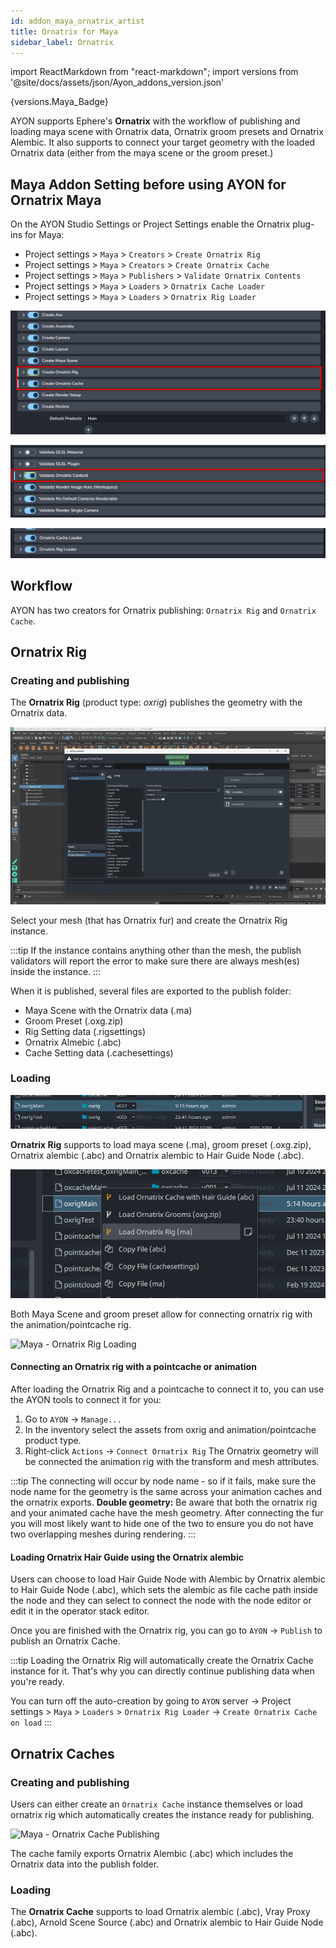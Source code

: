 ```yaml
---
id: addon_maya_ornatrix_artist
title: Ornatrix for Maya
sidebar_label: Ornatrix
---
```


import ReactMarkdown from "react-markdown";
import versions from '@site/docs/assets/json/Ayon_addons_version.json'

<ReactMarkdown>
{versions.Maya_Badge}
</ReactMarkdown>

AYON supports Ephere's **Ornatrix** with the workflow of publishing and loading maya scene with Ornatrix data, Ornatrix groom presets and Ornatrix Alembic. It also supports to connect your target geometry with the loaded Ornatrix data (either from the maya scene or the groom preset.)

## Maya Addon Setting before using AYON for Ornatrix Maya
On the AYON Studio Settings or Project Settings enable the Ornatrix plug-ins for Maya:

- Project settings > `Maya` > `Creators` > `Create Ornatrix Rig`
- Project settings > `Maya` > `Creators` > `Create Ornatrix Cache`
- Project settings > `Maya` > `Publishers` > `Validate Ornatrix Contents`
- Project settings > `Maya` > `Loaders` > `Ornatrix Cache Loader`
- Project settings > `Maya` > `Loaders` > `Ornatrix Rig Loader`


![Maya - Ornatrix Creators Setting](assets/maya/artist/ox_creators_maya_addon_setting.jpg)

![Maya - Ornatrix Validator Setting](assets/maya/artist/ox_validator_maya_addon_setting.jpg)

![Maya - Ornatrix Loader Setting](assets/maya/artist/ox_loaders_maya_addon_setting.png)

## Workflow
AYON has two creators for Ornatrix publishing: ```Ornatrix Rig``` and ```Ornatrix Cache```.

## Ornatrix Rig

### Creating and publishing

The **Ornatrix Rig** (product type: *oxrig*) publishes the geometry with the Ornatrix data.

![Maya - Ornatrix Rig Publishing](assets/maya/artist/ornatrix_rig_publishing.gif)

Select your mesh (that has Ornatrix fur) and create the Ornatrix Rig instance.

:::tip
If the instance contains anything other than the mesh, the publish validators will report the error to make sure there are always mesh(es) inside the instance.
:::

When it is published, several files are exported to the publish folder:

- Maya Scene with the Ornatrix data (.ma)
- Groom Preset (.oxg.zip)
- Rig Setting data (.rigsettings)
- Ornatrix Almebic (.abc)
- Cache Setting data (.cachesettings)

### Loading

![Maya - Ornatrix Loader Product Type](assets/maya/artist/ox_loader_product_type.png)

**Ornatrix Rig** supports to load maya scene (.ma), groom preset (.oxg.zip), Ornatrix alembic (.abc) and Ornatrix alembic to Hair Guide Node (.abc).

![Maya - Ornatrix Loaders](assets/maya/artist/ox_rig_loader.png)

Both Maya Scene and groom preset allow for connecting ornatrix rig with the animation/pointcache rig.

![Maya - Ornatrix Rig Loading](assets/maya/artist/ornatrix_rig_loading.gif)

#### Connecting an Ornatrix rig with a pointcache or animation
After loading the Ornatrix Rig and a pointcache to connect it to, you can use the AYON tools to connect it for you:

1. Go to `AYON` -> `Manage...`
2. In the inventory select the assets from oxrig and animation/pointcache product type.
3. Right-click `Actions` -> `Connect Ornatrix Rig`
The Ornatrix geometry will be connected the animation rig with the transform and mesh attributes.

:::tip
The connecting will occur by node name - so if it fails, make sure the node name for the geometry is the same across your animation caches and the ornatrix exports.
**Double geometry:** Be aware that both the ornatrix rig and your animated cache have the mesh geometry. After connecting the fur you will most likely want to hide one of the two to ensure you do not have two overlapping meshes during rendering.
:::

#### Loading Ornatrix Hair Guide using the Ornatrix alembic

Users can choose to load Hair Guide Node with Alembic by Ornatrix alembic to Hair Guide Node (.abc), which sets the alembic as file cache path inside the node and they can select to connect the node with the node editor or edit it in the operator stack editor.

Once you are finished with the Ornatrix rig, you can go to `AYON` -> `Publish` to publish an Ornatrix Cache.

:::tip
Loading the Ornatrix Rig will automatically create the Ornatrix Cache instance for it. That's why you can directly continue publishing data when you're ready.

You can turn off the auto-creation by going to `AYON` server -> Project settings > `Maya` > `Loaders` > `Ornatrix Rig Loader` -> `Create Ornatrix Cache on load`
:::


## Ornatrix Caches

### Creating and publishing

Users can either create an ```Ornatrix Cache``` instance themselves or load ornatrix rig which automatically creates the instance ready for publishing.

![Maya - Ornatrix Cache Publishing](assets/maya/artist/ornatrix_cache_publishing.gif)

The cache family exports Ornatrix Alembic (.abc) which includes the Ornatrix data into the publish folder.

### Loading

The **Ornatrix Cache** supports to load Ornatrix alembic (.abc), Vray Proxy (.abc), Arnold Scene Source (.abc) and Ornatrix alembic to Hair Guide Node (.abc).
